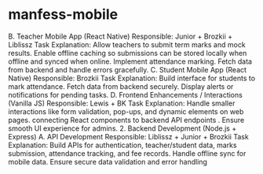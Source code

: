 # manfess-mobile

 B. Teacher Mobile App (React Native)
 Responsible: Junior + Brozkii + Liblissz
 Task Explanation:
 Allow teachers to submit term marks and mock results.
 Enable offline caching so submissions can be stored locally when offline and synced when 
online.
 Implement attendance marking.
 Fetch data from backend and handle errors gracefully.
C. Student Mobile App (React Native)
 Responsible: Brozkii
 Task Explanation:
 Build interface for students to mark attendance.
 Fetch data from backend securely.
 Display alerts or notifications for pending tasks.
 D. Frontend Enhancements / Interactions (Vanilla JS)
 Responsible: Lewis + BK
 Task Explanation:
 Handle smaller interactions like form validation, pop-ups, and dynamic elements on web 
pages.
 connecting React components to backend API endpoints .
 Ensure smooth UI experience for admins.
 2. Backend Development (Node.js + Express)
 A. API Development
 Responsible: Liblissz + Junior + Brozkii
 Task Explanation:
 Build APIs for authentication, teacher/student data, marks submission, attendance tracking, 
and fee records.
 Handle offline sync for mobile data.
 Ensure secure data validation and error handling
